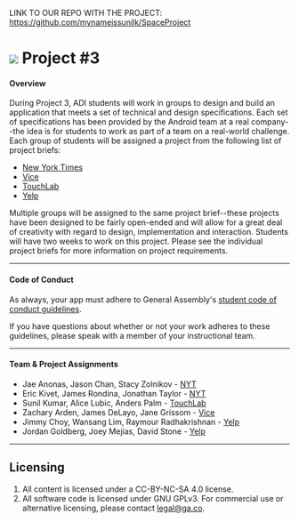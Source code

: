 LINK TO OUR REPO WITH THE PROJECT:
https://github.com/mynameissunilk/SpaceProject


# ![](https://ga-dash.s3.amazonaws.com/production/assets/logo-9f88ae6c9c3871690e33280fcf557f33.png) Project #3

#### Overview

During Project 3, ADI students will work in groups to design and build an application that meets a set of technical and design specifications. Each set of specifications has been provided by the Android team at a real company--the idea is for students to work as part of a team on a real-world challenge. Each group of students will be assigned a project from the following list of project briefs:  

* [New York Times](NewYorkTimes)
* [Vice](Vice)
* [TouchLab](TouchLab)
* [Yelp](Yelp)

Multiple groups will be assigned to the same project brief--these projects have been designed to be fairly open-ended and will allow for a great deal of creativity with regard to design, implementation and interaction. Students will have two weeks to work on this project. Please see the individual project briefs for more information on project requirements.

---

#### Code of Conduct

As always, your app must adhere to General Assembly's [student code of conduct guidelines](https://github.com/ga-adi-nyc/Course-Materials/blob/master/markdown/code-of-conduct.md).

If you have questions about whether or not your work adheres to these guidelines, please speak with a member of your instructional team.

---

#### Team & Project Assignments

* Jae Anonas, Jason Chan, Stacy Zolnikov - [NYT](NewYorkTimes)
* Eric Kivet, James Rondina, Jonathan Taylor - [NYT](NewYorkTimes)
* Sunil Kumar, Alice Lubic, Anders Palm - [TouchLab](TouchLab)
* Zachary Arden, James DeLayo, Jane Grissom - [Vice](Vice)
* Jimmy Choy, Wansang Lim, Raymour Radhakrishnan - [Yelp](Yelp)
* Jordan Goldberg, Joey Mejias, David Stone - [Yelp](Yelp)

---

## Licensing
1. All content is licensed under a CC-BY-NC-SA 4.0 license. 
2. All software code is licensed under GNU GPLv3. For commercial use or alternative licensing, please contact legal@ga.co.
